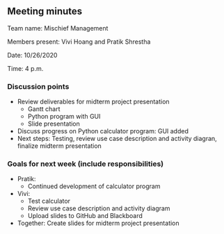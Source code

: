 ## Meeting minutes

Team name: Mischief Management

Members present: Vivi Hoang and Pratik Shrestha

Date: 10/26/2020

Time: 4 p.m.

### Discussion points 

* Review deliverables for midterm project presentation
  * Gantt chart
  * Python program with GUI
  * Slide presentation
* Discuss progress on Python calculator program: GUI added
* Next steps: Testing, review use case description and activity diagran, finalize midterm presentation

### Goals for next week (include responsibilities)

* Pratik:
  * Continued development of calculator program
* Vivi:
  * Test calculator
  * Review use case description and activity diagram
  * Upload slides to GitHub and Blackboard
* Together: Create slides for midterm project presentation
